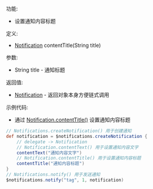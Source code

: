 功能:

+ 设置通知内容标题

定义:

+ [Notification](/API/Notification/Notification/README.md) contentTitle(String title)

参数:

+ String title - 通知标题

返回值:

+ [Notification](/API/Notification/Notification/README.md) - 返回对象本身方便链式调用

示例代码:

+ 通过 [Notification.contentTitle()](/API/Notification/Notification/README.md?id=contentTitle)
  设置通知内容标题

```groovy
// Notifications.createNotification() 用于创建通知
def notification = $notifications.createNotification {
    // delegate -> Notification
    // Notification.contentText() 用于设置通知内容文字
    contentText("通知内容文字")
    // Notification.contentTitle() 用于设置通知内容标题
    contentTitle("通知内容标题")
}
// Notifications.notify() 用于发送通知
$notifications.notify("tag", 1, notification)
```